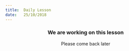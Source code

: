 ```yaml
---
title:  Daily Lesson
date:   25/10/2018
---
```


### <center>We are working on this lesson</center>
<center>Please come back later</center>